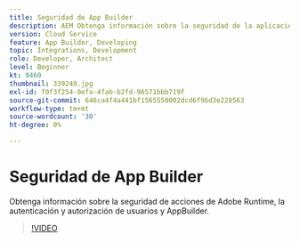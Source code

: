 ```yaml
---
title: Seguridad de App Builder
description: AEM Obtenga información sobre la seguridad de la aplicación App Builder para la creación de aplicaciones as a Cloud Service.
version: Cloud Service
feature: App Builder, Developing
topic: Integrations, Development
role: Developer, Architect
level: Beginner
kt: 9460
thumbnail: 339249.jpg
exl-id: f0f3f254-0efa-4fab-b2fd-96571bbb719f
source-git-commit: 646ca4f4a441bf1565558002dcd6f96d3e228563
workflow-type: tm+mt
source-wordcount: '30'
ht-degree: 0%

---
```


# Seguridad de App Builder

Obtenga información sobre la seguridad de acciones de Adobe Runtime, la autenticación y autorización de usuarios y AppBuilder.

>[!VIDEO](https://video.tv.adobe.com/v/339249/?quality=12&learn=on)
